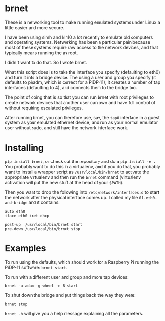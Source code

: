 # brnet

These is a networking tool to make running emulated systems under Linux
a little easier and more secure.

I have been using simh and klh10 a lot recently to emulate old computers
and operating systems.  Networking has been a particular pain because
most of these systems require raw access to the network devices, and
that typically means running the as root.

I didn't want to do that.  So I wrote brnet.

What this script does is to take the interface you specify (defaulting
to eth0) and turn it into a bridge device.  The using a user and group
you specify (it defaults to pi/adm, which is correct for a PiDP-11), it
creates a number of tap interfaces (defaulting to 4), and connects them
to the bridge too.

The point of doing that is so that you can run brnet with root
privileges to create network devices that another user can own and have
full control of without requiring escalated privileges.

After running brnet, you can therefore use, say, the `tap0` interface in
a guest system as your emulated ethernet device, and run as your normal
emulator user without sudo, and still have the network interface work.

# Installing

`pip install brnet`, or check out the repository and do a `pip install
-e .`  You probably want to do this in a virtualenv, and if you do that,
you probably want to install a wrapper script as `/usr/local/bin/brnet`
to activate the appropriate virtualenv and then run the `brnet` command
(virtualenv activation will put the new stuff at the head of your
`$PATH`).

Then you want to drop the following into `/etc/network/interfaces.d` to
start the network after the physical interface comes up.  I called my
file `01-eth0-and-bridge` and it contains:

```
auto eth0
iface eth0 inet dhcp

post-up  /usr/local/bin/brnet start
pre-down /usr/local/bin/brnet stop
```

# Examples

To run using the defaults, which should work for a Raspberry Pi running
the PiDP-11 software: `brnet start`.

To run with a different user and group and more tap devices:

`brnet -u adam -g wheel -n 8 start`

To shut down the bridge and put things back the way they were:

`brnet stop`

`brnet -h` will give you a help message explaining all the parameters.
